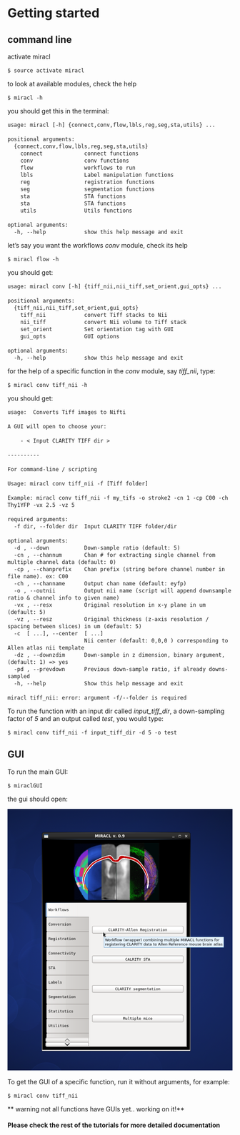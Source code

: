 # Getting started

## command line

activate miracl

    $ source activate miracl

to look at available modules, check the help

    $ miracl -h

you should get this in the terminal:

    usage: miracl [-h] {connect,conv,flow,lbls,reg,seg,sta,utils} ...
    
    positional arguments:
      {connect,conv,flow,lbls,reg,seg,sta,utils}
        connect             connect functions
        conv                conv functions
        flow                workflows to run
        lbls                Label manipulation functions
        reg                 registration functions
        seg                 segmentation functions
        sta                 STA functions
        sta                 STA functions
        utils               Utils functions
    
    optional arguments:
      -h, --help            show this help message and exit


let’s say you want the workflows *conv* module, check its help

    $ miracl flow -h
    
you should get:

    usage: miracl conv [-h] {tiff_nii,nii_tiff,set_orient,gui_opts} ...
    
    positional arguments:
      {tiff_nii,nii_tiff,set_orient,gui_opts}
        tiff_nii            convert Tiff stacks to Nii
        nii_tiff            convert Nii volume to Tiff stack
        set_orient          Set orientation tag with GUI
        gui_opts            GUI options
    
    optional arguments:
      -h, --help            show this help message and exit

for the help of a specific function in the *conv* module, say *tiff_nii*, type:

    $ miracl conv tiff_nii -h

you should get:

    usage:  Converts Tiff images to Nifti 

    A GUI will open to choose your:

        - < Input CLARITY TIFF dir >

    ----------

    For command-line / scripting

    Usage: miracl conv tiff_nii -f [Tiff folder]

    Example: miracl conv tiff_nii -f my_tifs -o stroke2 -cn 1 -cp C00 -ch Thy1YFP -vx 2.5 -vz 5

    required arguments:
      -f dir, --folder dir  Input CLARITY TIFF folder/dir

    optional arguments:
      -d , --down           Down-sample ratio (default: 5)
      -cn , --channum       Chan # for extracting single channel from multiple channel data (default: 0)
      -cp , --chanprefix    Chan prefix (string before channel number in file name). ex: C00
      -ch , --channame      Output chan name (default: eyfp)
      -o , --outnii         Output nii name (script will append downsample ratio & channel info to given name)
      -vx , --resx          Original resolution in x-y plane in um (default: 5)
      -vz , --resz          Original thickness (z-axis resolution / spacing between slices) in um (default: 5)
      -c  [ ...], --center  [ ...]
                            Nii center (default: 0,0,0 ) corresponding to Allen atlas nii template
      -dz , --downzdim      Down-sample in z dimension, binary argument, (default: 1) => yes
      -pd , --prevdown      Previous down-sample ratio, if already downs-sampled
      -h, --help            Show this help message and exit

    miracl tiff_nii: error: argument -f/--folder is required
    
To run the function with an input dir called *input_tiff_dir*, a down-sampling factor of *5* and an output called *test*,
you would type:

    $ miracl conv tiff_nii -f input_tiff_dir -d 5 -o test

## GUI

To run the main GUI:

    $ miraclGUI
    
the gui should open:

![](../../gallery/miracl_gui1.png)

To get the GUI of a specific function, run it without arguments, for example:

    $ miracl conv tiff_nii

** warning not all functions have GUIs yet.. working on it!**

#### Please check the rest of the tutorials for more detailed documentation
